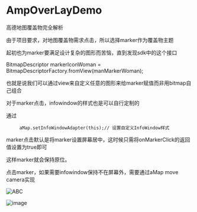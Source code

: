# AmpOverLayDemo
高德地图覆盖物完全解析

由于项目要求，对地图覆盖物需求点击，所以选择marker作为覆盖物主题

起初也为marker要满足设计复杂的图形而苦恼，直到发现sdk中的这个接口
 
 BitmapDescriptor markerIconWoman = BitmapDescriptorFactory.fromView(manMarkerWoman);
 
 也就是说我们可以通过view来自定义任意的图形来给marker赋值而非用bitmap自己组合
 
 对于marker点击，infowindow的样式也是可以自行定制的
 
 通过
 
         aMap.setInfoWindowAdapter(this);// 设置自定义InfoWindow样式
         
  marker点击默认是将marker设置屏幕居中，这时候只需将onMarkerClick的返回值设置为true即可
  
  这样marker就会保持原位。
  
  点击marker，如果需要infowindow保持不在屏幕外，需要通过aMap move camera实现
  
  ![ABC](http://github.com/qweyhy/AmpOverLayDemo/screenshot/screenshot_1.jpg)
  
   ![image](http://github.com/qweyhy/AmpOverLayDemo/screenshot/screenshot_1.jpg)
  

 
